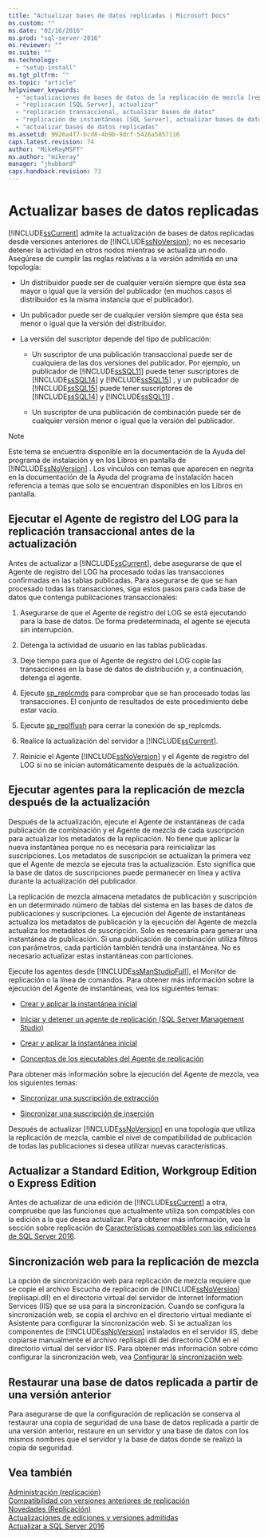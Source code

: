 ```yaml
---
title: "Actualizar bases de datos replicadas | Microsoft Docs"
ms.custom: ""
ms.date: "02/16/2016"
ms.prod: "sql-server-2016"
ms.reviewer: ""
ms.suite: ""
ms.technology: 
  - "setup-install"
ms.tgt_pltfrm: ""
ms.topic: "article"
helpviewer_keywords: 
  - "actualizaciones de bases de datos de la replicación de mezcla [replicación de SQL Server]"
  - "replicación [SQL Server], actualizar"
  - "replicación transaccional, actualizar bases de datos"
  - "replicación de instantáneas [SQL Server], actualizar bases de datos"
  - "actualizar bases de datos replicadas"
ms.assetid: 9926a4f7-bcd8-4b9b-9dcf-5426a5857116
caps.latest.revision: 74
author: "MikeRayMSFT"
ms.author: "mikeray"
manager: "jhubbard"
caps.handback.revision: 73
---
```

# Actualizar bases de datos replicadas
  [!INCLUDE[ssCurrent](../../includes/sscurrent-md.md)] admite la actualización de bases de datos replicadas desde versiones anteriores de [!INCLUDE[ssNoVersion](../../includes/ssnoversion-md.md)]; no es necesario detener la actividad en otros nodos mientras se actualiza un nodo. Asegúrese de cumplir las reglas relativas a la versión admitida en una topología:  
  
-   Un distribuidor puede ser de cualquier versión siempre que ésta sea mayor o igual que la versión del publicador (en muchos casos el distribuidor es la misma instancia que el publicador).  
  
-   Un publicador puede ser de cualquier versión siempre que ésta sea menor o igual que la versión del distribuidor.  
  
-   La versión del suscriptor depende del tipo de publicación:  
  
    -   Un suscriptor de una publicación transaccional puede ser de cualquiera de las dos versiones del publicador. Por ejemplo, un publicador de [!INCLUDE[ssSQL11](../../includes/sssql11-md.md)] puede tener suscriptores de [!INCLUDE[ssSQL14](../../includes/sssql14-md.md)] y [!INCLUDE[ssSQL15](../../includes/sssql15-md.md)] , y un publicador de [!INCLUDE[ssSQL15](../../includes/sssql15-md.md)] puede tener suscriptores de [!INCLUDE[ssSQL14](../../includes/sssql14-md.md)] y  [!INCLUDE[ssSQL11](../../includes/sssql11-md.md)] .  
  
    -   Un suscriptor de una publicación de combinación puede ser de cualquier versión menor o igual que la versión del publicador.  
  
> [!NOTE]  
>  Este tema se encuentra disponible en la documentación de la Ayuda del programa de instalación y en los Libros en pantalla de [!INCLUDE[ssNoVersion](../../includes/ssnoversion-md.md)] . Los vínculos con temas que aparecen en negrita en la documentación de la Ayuda del programa de instalación hacen referencia a temas que solo se encuentran disponibles en los Libros en pantalla.  
  
## Ejecutar el Agente de registro del LOG para la replicación transaccional antes de la actualización  
 Antes de actualizar a [!INCLUDE[ssCurrent](../../includes/sscurrent-md.md)], debe asegurarse de que el Agente de registro del LOG ha procesado todas las transacciones confirmadas en las tablas publicadas. Para asegurarse de que se han procesado todas las transacciones, siga estos pasos para cada base de datos que contenga publicaciones transaccionales:  
  
1.  Asegurarse de que el Agente de registro del LOG se está ejecutando para la base de datos. De forma predeterminada, el agente se ejecuta sin interrupción.  
  
2.  Detenga la actividad de usuario en las tablas publicadas.  
  
3.  Deje tiempo para que el Agente de registro del LOG copie las transacciones en la base de datos de distribución y, a continuación, detenga el agente.  
  
4.  Ejecute [sp_replcmds](../../relational-databases/system-stored-procedures/sp-replcmds-transact-sql.md) para comprobar que se han procesado todas las transacciones. El conjunto de resultados de este procedimiento debe estar vacío.  
  
5.  Ejecute [sp_replflush](../../relational-databases/system-stored-procedures/sp-replflush-transact-sql.md) para cerrar la conexión de sp_replcmds.  
  
6.  Realice la actualización del servidor a [!INCLUDE[ssCurrent](../../includes/sscurrent-md.md)].  
  
7.  Reinicie el Agente [!INCLUDE[ssNoVersion](../../includes/ssnoversion-md.md)] y el Agente de registro del LOG si no se inician automáticamente después de la actualización.  
  
## Ejecutar agentes para la replicación de mezcla después de la actualización  
 Después de la actualización, ejecute el Agente de instantáneas de cada publicación de combinación y el Agente de mezcla de cada suscripción para actualizar los metadatos de la replicación. No tiene que aplicar la nueva instantánea porque no es necesaria para reinicializar las suscripciones. Los metadatos de suscripción se actualizan la primera vez que el Agente de mezcla se ejecuta tras la actualización. Esto significa que la base de datos de suscripciones puede permanecer en línea y activa durante la actualización del publicador.  
  
 La replicación de mezcla almacena metadatos de publicación y suscripción en un determinado número de tablas del sistema en las bases de datos de publicaciones y suscripciones. La ejecución del Agente de instantáneas actualiza los metadatos de publicación y la ejecución del Agente de mezcla actualiza los metadatos de suscripción. Solo es necesaria para generar una instantánea de publicación. Si una publicación de combinación utiliza filtros con parámetros, cada partición también tendrá una instantánea. No es necesario actualizar estas instantáneas con particiones.  
  
 Ejecute los agentes desde [!INCLUDE[ssManStudioFull](../../includes/ssmanstudiofull-md.md)], el Monitor de replicación o la línea de comandos. Para obtener más información sobre la ejecución del Agente de instantáneas, vea los siguientes temas:  
  
-   [Crear y aplicar la instantánea inicial](../../relational-databases/replication/create-and-apply-the-initial-snapshot.md)  
  
-   [Iniciar y detener un agente de replicación &#40;SQL Server Management Studio&#41;](../../relational-databases/replication/agents/start-and-stop-a-replication-agent-sql-server-management-studio.md)  
  
-   [Crear y aplicar la instantánea inicial](../../relational-databases/replication/create-and-apply-the-initial-snapshot.md)  
  
-   [Conceptos de los ejecutables del Agente de replicación](../../relational-databases/replication/concepts/replication-agent-executables-concepts.md)  
  
 Para obtener más información sobre la ejecución del Agente de mezcla, vea los siguientes temas:  
  
-   [Sincronizar una suscripción de extracción](../../relational-databases/replication/synchronize-a-pull-subscription.md)  
  
-   [Sincronizar una suscripción de inserción](../../relational-databases/replication/synchronize-a-push-subscription.md)  
  
 Después de actualizar [!INCLUDE[ssNoVersion](../../includes/ssnoversion-md.md)] en una topología que utiliza la replicación de mezcla, cambie el nivel de compatibilidad de publicación de todas las publicaciones si desea utilizar nuevas características.  
  
## Actualizar a Standard Edition, Workgroup Edition o Express Edition  
 Antes de actualizar de una edición de [!INCLUDE[ssCurrent](../../includes/sscurrent-md.md)] a otra, compruebe que las funciones que actualmente utiliza son compatibles con la edición a la que desea actualizar. Para obtener más información, vea la sección sobre replicación de [Características compatibles con las ediciones de SQL Server 2016](../Topic/Features%20Supported%20by%20the%20Editions%20of%20SQL%20Server%202016.md).  
  
## Sincronización web para la replicación de mezcla  
 La opción de sincronización web para replicación de mezcla requiere que se copie el archivo Escucha de replicación de [!INCLUDE[ssNoVersion](../../includes/ssnoversion-md.md)] (replisapi.dll) en el directorio virtual del servidor de Internet Information Services (IIS) que se usa para la sincronización. Cuando se configura la sincronización web, se copia el archivo en el directorio virtual mediante el Asistente para configurar la sincronización web. Si se actualizan los componentes de [!INCLUDE[ssNoVersion](../../includes/ssnoversion-md.md)] instalados en el servidor IIS, debe copiarse manualmente el archivo replisapi.dll del directorio COM en el directorio virtual del servidor IIS. Para obtener más información sobre cómo configurar la sincronización web, vea [Configurar la sincronización web](../../relational-databases/replication/configure-web-synchronization.md).  
  
## Restaurar una base de datos replicada a partir de una versión anterior  
 Para asegurarse de que la configuración de replicación se conserva al restaurar una copia de seguridad de una base de datos replicada a partir de una versión anterior, restaure en un servidor y una base de datos con los mismos nombres que el servidor y la base de datos donde se realizó la copia de seguridad.  
  
## Vea también  
 [Administración &#40;replicación&#41;](../../relational-databases/replication/administration/administration-replication.md)   
 [Compatibilidad con versiones anteriores de replicación](../../relational-databases/replication/replication-backward-compatibility.md)   
 [Novedades &#40;Replicación&#41;](../../relational-databases/replication/what-s-new-replication.md)   
 [Actualizaciones de ediciones y versiones admitidas](../../database-engine/install-windows/supported-version-and-edition-upgrades.md)   
 [Actualizar a SQL Server 2016](../../database-engine/install-windows/upgrade-to-sql-server-2016.md)  
  
  